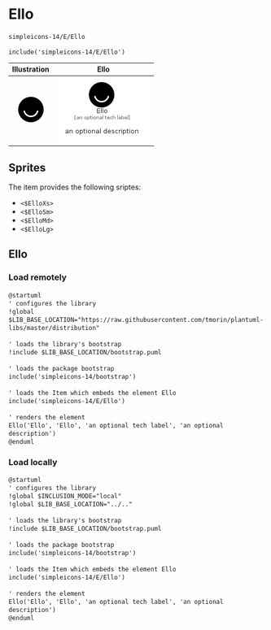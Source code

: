 # Ello


```text
simpleicons-14/E/Ello
```

```text
include('simpleicons-14/E/Ello')
```



| Illustration | Ello |
| :---: | :---: |
| ![illustration for Illustration](../../simpleicons-14/E/Ello.png) | ![illustration for Ello](../../simpleicons-14/E/Ello.Local.png) |



## Sprites
The item provides the following sriptes:

- `<$ElloXs>`
- `<$ElloSm>`
- `<$ElloMd>`
- `<$ElloLg>`





## Ello

### Load remotely
```plantuml
@startuml
' configures the library
!global $LIB_BASE_LOCATION="https://raw.githubusercontent.com/tmorin/plantuml-libs/master/distribution"

' loads the library's bootstrap
!include $LIB_BASE_LOCATION/bootstrap.puml

' loads the package bootstrap
include('simpleicons-14/bootstrap')

' loads the Item which embeds the element Ello
include('simpleicons-14/E/Ello')

' renders the element
Ello('Ello', 'Ello', 'an optional tech label', 'an optional description')
@enduml
```

### Load locally
```plantuml
@startuml
' configures the library
!global $INCLUSION_MODE="local"
!global $LIB_BASE_LOCATION="../.."

' loads the library's bootstrap
!include $LIB_BASE_LOCATION/bootstrap.puml

' loads the package bootstrap
include('simpleicons-14/bootstrap')

' loads the Item which embeds the element Ello
include('simpleicons-14/E/Ello')

' renders the element
Ello('Ello', 'Ello', 'an optional tech label', 'an optional description')
@enduml
```

